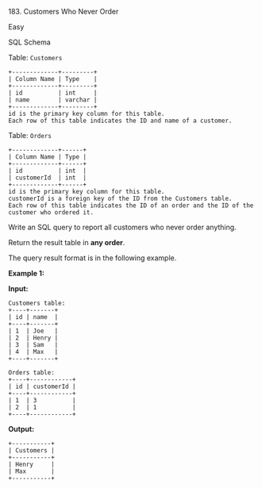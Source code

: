 ﻿183\. Customers Who Never Order

Easy

SQL Schema

Table: `Customers`

    +-------------+---------+
    | Column Name | Type    |
    +-------------+---------+
    | id          | int     |
    | name        | varchar |
    +-------------+---------+
    id is the primary key column for this table.
    Each row of this table indicates the ID and name of a customer. 

Table: `Orders`

    +-------------+------+
    | Column Name | Type |
    +-------------+------+
    | id          | int  |
    | customerId  | int  |
    +-------------+------+
    id is the primary key column for this table.
    customerId is a foreign key of the ID from the Customers table.
    Each row of this table indicates the ID of an order and the ID of the customer who ordered it. 

Write an SQL query to report all customers who never order anything.

Return the result table in **any order**.

The query result format is in the following example.

**Example 1:**

**Input:**

    Customers table:
    +----+-------+
    | id | name  |
    +----+-------+
    | 1  | Joe   |
    | 2  | Henry |
    | 3  | Sam   |
    | 4  | Max   |
    +----+-------+

    Orders table:
    +----+------------+
    | id | customerId |
    +----+------------+
    | 1  | 3          |
    | 2  | 1          |
    +----+------------+

**Output:**

    +-----------+
    | Customers |
    +-----------+
    | Henry     |
    | Max       |
    +-----------+ 